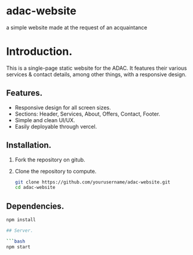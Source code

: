 # adac-website
a simple website made at the request of an acquaintance

# Introduction.

This is a single-page static website for the ADAC. It features their various services & contact details, among other things, with a responsive design.

## Features.

- Responsive design for all screen sizes.
- Sections: Header, Services, About, Offers, Contact, Footer.
- Simple and clean UI/UX.
- Easily deployable through vercel.

## Installation.

1. Fork the repository on gitub.
2. Clone the repository to compute.

   ```bash
   git clone https://github.com/yourusername/adac-website.git
   cd adac-website

## Dependencies.

   ```bash
   npm install

## Server.

   ```bash
   npm start
